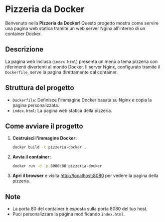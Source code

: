 # Pizzeria da Docker

Benvenuto nella **Pizzeria da Docker**! Questo progetto mostra come servire una pagina web statica tramite un web server Nginx all'interno di un container Docker.

## Descrizione

La pagina web inclusa (`index.html`) presenta un menù a tema pizzeria con riferimenti divertenti al mondo Docker. Il server Nginx, configurato tramite il `Dockerfile`, serve la pagina direttamente dal container.

## Struttura del progetto

- `Dockerfile`: Definisce l'immagine Docker basata su Nginx e copia la pagina personalizzata.
- `index.html`: La pagina web statica della pizzeria.

## Come avviare il progetto

1. **Costruisci l'immagine Docker:**

   ```sh
   docker build -t pizzeria-docker .
   ```

2. **Avvia il container:**

   ```sh
   docker run -d -p 8080:80 pizzeria-docker
   ```

3. **Apri il browser** e visita [http://localhost:8080](http://localhost:8080) per vedere la pagina della pizzeria.

## Note

- La porta 80 del container è esposta sulla porta 8080 del tuo host.
- Puoi personalizzare la pagina modificando `index.html`.